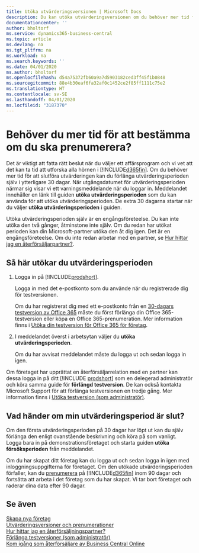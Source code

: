 ```yaml
---
title: Utöka utvärderingsversionen | Microsoft Docs
description: Du kan utöka utvärderingsversionen om du behöver mer tid för att bestämma om du vill prenumerera.
documentationcenter: ''
author: bholtorf
ms.service: dynamics365-business-central
ms.topic: article
ms.devlang: na
ms.tgt_pltfrm: na
ms.workload: na
ms.search.keywords: ''
ms.date: 04/01/2020
ms.author: bholtorf
ms.openlocfilehash: d54a75372fb60a9a7d5903182ced3ff45f1b0848
ms.sourcegitcommit: 88e4b30eaf6fa32af0c1452ce2f85ff1111c75e2
ms.translationtype: HT
ms.contentlocale: sv-SE
ms.lasthandoff: 04/01/2020
ms.locfileid: "3187370"
---
```

# <a name="need-more-time-to-decide-whether-to-subscribe"></a>Behöver du mer tid för att bestämma om du ska prenumerera?
Det är viktigt att fatta rätt beslut när du väljer ett affärsprogram och vi vet att det kan ta tid att utforska alla hörnen i [!INCLUDE[d365fin](includes/d365fin_md.md)]. Om du behöver mer tid för att slutföra utvärderingen kan du förlänga utvärderingsperioden själv i ytterligare 30 dagar. När utgångsdatumet för utvärderingsperioden närmar sig visar vi ett varningsmeddelande när du loggar in. Meddelandet innehåller en länk till guiden **utöka utvärderingsperioden** som du kan använda för att utöka utvärderingsperioden. De extra 30 dagarna startar när du väljer **utöka utvärderingsperioden** i guiden.

Utöka utvärderingsperioden själv är en engångsföreteelse. Du kan inte utöka den två gånger, åtminstone inte själv. Om du redan har utökat perioden kan din Microsoft-partner utöka den åt dig igen. Det är en engångsföreteelse. Om du inte redan arbetar med en partner, se [Hur hittar jag en återförsäljarpartner?](across-faq.md#findpartner).  

## <a name="to-extend-your-trial-period"></a>Så här utökar du utvärderingsperioden

1. Logga in på [!INCLUDE[prodshort](includes/prodshort.md)].

    Logga in med det e-postkonto som du använde när du registrerade dig för testversionen.  

    Om du har registrerat dig med ett e-postkonto från en [30-dagars testversion av Office 365](/microsoft-365/commerce/sign-up-for-office-365-trial) måste du först förlänga din Office 365-testversion eller köpa en Office 365-prenumeration. Mer information finns i [Utöka din testversion för Office 365 för företag](/microsoft-365/commerce/extend-your-trial).
2. I meddelandet överst i arbetsytan väljer du **utöka utvärderingsperioden**.

    Om du har avvisat meddelandet måste du logga ut och sedan logga in igen.

Om företaget har upprättat en återförsäljarrelation med en partner kan dessa logga in på ditt [!INCLUDE [prodshort](includes/prodshort.md)] som en delegerad administratör och köra samma guide för **förlängd testversion**. De kan också kontakta Microsoft Support för att förlänga testversionen en tredje gång. Mer information finns i [Utöka testversion (som administratör)](/dynamics365/business-central/dev-itpro/administration/tenant-administration#extending-trials).  

## <a name="what-happens-if-my-trial-period-is-expired"></a>Vad händer om min utvärderingsperiod är slut?

Om den första utvärderingsperioden på 30 dagar har löpt ut kan du själv förlänga den enligt ovanstående beskrivning och köra på som vanligt. Logga bara in på demonstrationsföretaget och starta guiden **utöka försöksperioden** från meddelandet.  

Om du har skapat ditt företag kan du logga ut och sedan logga in igen med inloggningsuppgifterna för företaget. Om den utökade utvärderingsperioden förfaller, kan du [prenumerera](https://go.microsoft.com/fwlink/?linkid=828659) på [!INCLUDE[d365fin](includes/d365fin_md.md)] inom 90 dagar och fortsätta att arbeta i det företag som du har skapat. Vi tar bort företaget och raderar dina data efter 90 dagar.  

## <a name="see-also"></a>Se även

[Skapa nya företag](about-new-company.md)  
[Utvärderingsversioner och prenumerationer](across-preview.md)  
[Hur hittar jag en återförsäljningspartner?](across-faq.md#findpartner)  
[Förlänga testversioner (som administratör)](/dynamics365/business-central/dev-itpro/administration/tenant-administration#extending-trials)  
[Kom igång som återförsäljare av Business Central Online](/dynamics365/business-central/dev-itpro/administration/get-started-online)  
